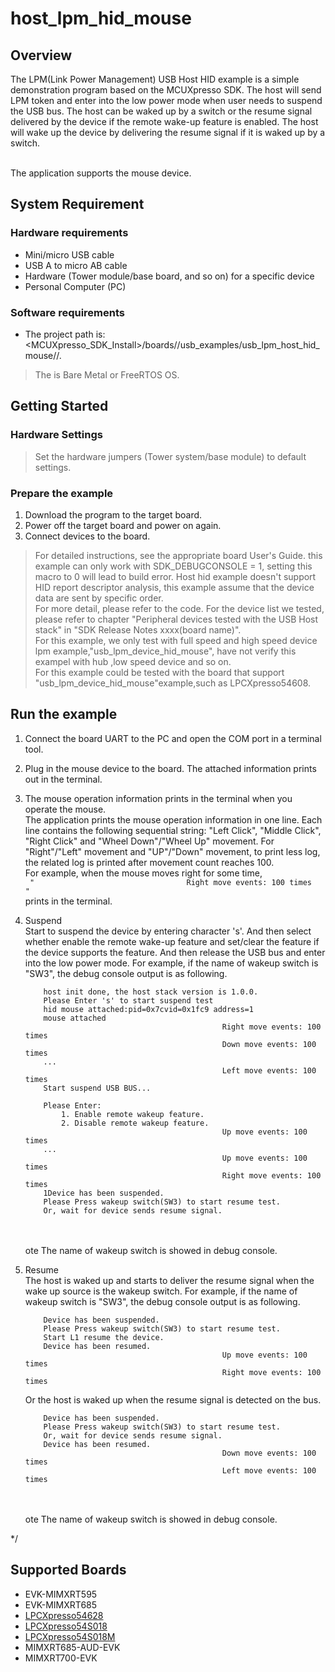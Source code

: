 # host_lpm_hid_mouse



## Overview

The LPM(Link Power Management) USB Host HID example is a simple demonstration program based on the MCUXpresso SDK.
The host will send LPM token and enter into the low power mode when user needs to suspend the USB bus.
The host can be waked up by a switch or the resume signal delivered by the device if the remote wake-up feature is enabled.
The host will wake up the device by delivering the resume signal if it is waked up by a switch.

<br> The application supports the mouse device.

## System Requirement

### Hardware requirements

- Mini/micro USB cable
- USB A to micro AB cable
- Hardware (Tower module/base board, and so on) for a specific device
- Personal Computer (PC)


### Software requirements

- The project path is:
<br> <MCUXpresso_SDK_Install>/boards/<board>/usb_examples/usb_lpm_host_hid_mouse/<rtos>/<toolchain>.
> The <rtos> is Bare Metal or FreeRTOS OS.


## Getting Started

### Hardware Settings

> Set the hardware jumpers (Tower system/base module) to default settings.


### Prepare the example 

1.  Download the program to the target board.
2.  Power off the target board and power on again.
3.  Connect devices to the board.

> For detailed instructions, see the appropriate board User's Guide.
> this example can only work with SDK_DEBUGCONSOLE = 1, setting this macro to 0 will lead to build error.
> Host hid example doesn't support HID report descriptor analysis, this example assume that the device data are sent by specific order. 
      <br> For more detail, please refer to the code. For the device list we tested,
      <br> please refer to chapter "Peripheral devices tested with the USB Host stack" in "SDK Release Notes xxxx(board name)".
<br>For this example, we only test with full speed and high speed device lpm example,"usb_lpm_device_hid_mouse", have not verify this exampel with hub ,low speed device and so on.
<br>For this example could be tested with the board that support "usb_lpm_device_hid_mouse"example,such as LPCXpresso54608.
## Run the example

1.  Connect the board UART to the PC and open the COM port in a terminal tool.
2.  Plug in the mouse device to the board. The attached information prints out in the terminal.
3.  The mouse operation information prints in the terminal when you operate the mouse.
    <br> The application prints the mouse operation information in one line. Each line contains the following sequential string:
    "Left Click", "Middle Click", "Right Click" and "Wheel Down"/"Wheel Up" movement. For "Right"/"Left" movement and "UP"/"Down" movement, to print less log, the related log is printed after movement count reaches 100.
    <br> For example, when the mouse moves right for some time,
    <br> ``` "                                  Right move events: 100 times             "```
    <br> prints in the terminal.

4.  Suspend<br>
    Start to suspend the device by entering character 's'. And then select whether enable the remote wake-up feature and set/clear the feature if the device supports the feature.
    And then release the USB bus and enter into the low power mode.
    For example, if the name of wakeup switch is "SW3", the debug console output is as following. 
    <br>
    ```
        host init done, the host stack version is 1.0.0.
        Please Enter 's' to start suspend test
        hid mouse attached:pid=0x7cvid=0x1fc9 address=1
        mouse attached
                                                Right move events: 100 times
                                                Down move events: 100 times
        ...
                                                Left move events: 100 times
        Start suspend USB BUS...

        Please Enter:
            1. Enable remote wakeup feature.
            2. Disable remote wakeup feature.
                                                Up move events: 100 times
        ...
                                                Up move events: 100 times
                                                Right move events: 100 times
        1Device has been suspended.
        Please Press wakeup switch(SW3) to start resume test.
        Or, wait for device sends resume signal.
    ```
    <br>
    <br>ote The name of wakeup switch is showed in debug console.

5.  Resume<br>
    The host is waked up and starts to deliver the resume signal when the wake up source is the wakeup switch.
    For example, if the name of wakeup switch is "SW3", the debug console output is as following. 
    <br>
    ```
        Device has been suspended.
        Please Press wakeup switch(SW3) to start resume test.
        Start L1 resume the device.
        Device has been resumed.
                                                Up move events: 100 times
                                                Right move events: 100 times
    ```
    Or the host is waked up when the resume signal is detected on the bus.
    ```
        Device has been suspended.
        Please Press wakeup switch(SW3) to start resume test.
        Or, wait for device sends resume signal.
        Device has been resumed.
                                                Down move events: 100 times
                                                Left move events: 100 times
    ```
    <br>
    <br>ote The name of wakeup switch is showed in debug console.



*/

## Supported Boards
- EVK-MIMXRT595
- EVK-MIMXRT685
- [LPCXpresso54628](../../_boards/lpcxpresso54628/usb_examples/usb_lpm_host_hid_mouse/example_board_readme.md)
- [LPCXpresso54S018](../../_boards/lpcxpresso54s018/usb_examples/usb_lpm_host_hid_mouse/example_board_readme.md)
- [LPCXpresso54S018M](../../_boards/lpcxpresso54s018m/usb_examples/usb_lpm_host_hid_mouse/example_board_readme.md)
- MIMXRT685-AUD-EVK
- MIMXRT700-EVK
